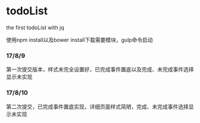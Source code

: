 # todoList
the first todoList with jq

使用npm install以及bower install下载需要模块，gulp命令启动

### 17/8/9
第一次提交版本，样式未完全设置好，已完成事件置底以及完成、未完成事件选择显示未实现

### 17/8/10
第二次提交，已完成事件置底实现，详细页面样式简陋，完成、未完成事件选择显示未实现
